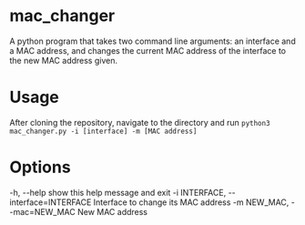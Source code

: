 # mac_changer
A python program that takes two command line arguments: an interface and a MAC address, and changes the current MAC address of the interface to the new MAC address given.

# Usage
After cloning the repository, navigate to the directory and run
`python3 mac_changer.py -i [interface] -m [MAC address]`

# Options
-h, --help    show this help message and exit
-i INTERFACE, --interface=INTERFACE
              Interface to change its MAC address
-m NEW_MAC, --mac=NEW_MAC
              New MAC address
